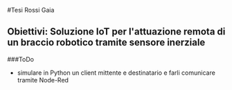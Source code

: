 #Tesi Rossi Gaia
## Obiettivi: Soluzione IoT per l'attuazione remota di un braccio robotico tramite sensore inerziale

###ToDo
- simulare in Python un client mittente e destinatario e farli comunicare tramite Node-Red



